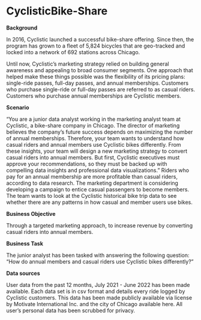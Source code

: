 # CyclisticBike-Share

**Background**

In 2016, Cyclistic launched a successful bike-share offering. Since then, the program has grown to a fleet of 5,824 bicycles that are geo-tracked and locked into a network of 692 stations across Chicago.

Until now, Cyclistic’s marketing strategy relied on building general awareness and appealing to broad consumer segments. One approach that helped make these things possible was the flexibility of its pricing plans: single-ride passes, full-day passes, and annual memberships. Customers who purchase single-ride or full-day passes are referred to as casual riders. Customers who purchase annual memberships are Cyclistic members.







**Scenario**

“You are a junior data analyst working in the marketing analyst team at Cyclistic, a bike-share company in Chicago. The director of marketing believes the company’s future success depends on maximizing the number of annual memberships. Therefore, your team wants to understand how casual riders and annual members use Cyclistic bikes differently. From these insights, your team will design a new marketing strategy to convert casual riders into annual members.
But first, Cyclistic executives must approve your recommendations, so they must be backed up with compelling data insights and professional data visualizations.”
Riders who pay for an annual membership are more profitable than casual riders, according to data research.
The marketing department is considering developing a campaign to entice casual passengers to become members.
The team wants to look at the Cyclistic historical bike trip data to see whether there are any patterns in how casual and member users use bikes.


**Business Objective**

Through a targeted marketing approach, to increase revenue by converting casual riders into annual members.

**Business Task**

The junior analyst has been tasked with answering the following question:
“How do annual members and casual riders use Cyclistic bikes differently?”

**Data sources**

User data from the past 12 months, July 2021 - June 2022 has been made available. Each data set is in csv format and details every ride logged by Cyclistic customers. This data has been made publicly available via license by Motivate International Inc. and the city of Chicago available here. All user’s personal data has been scrubbed for privacy.


